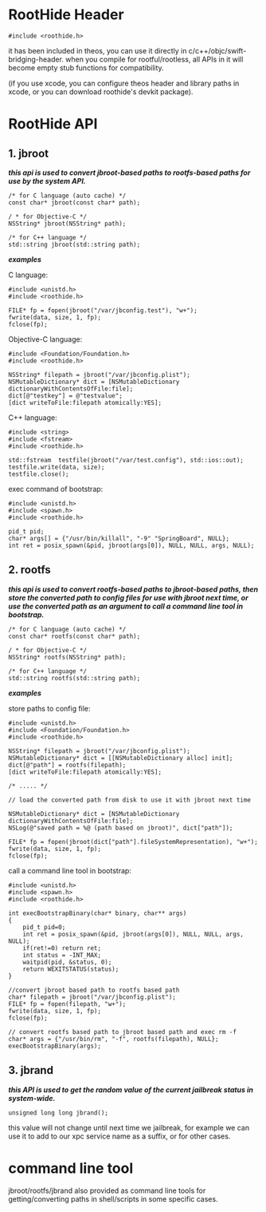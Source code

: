 # RootHide Header
```
#include <roothide.h>
```
it has been included in theos, you can use it directly in c/c++/objc/swift-bridging-header. 
when you compile for rootful/rootless, all APIs in it will become empty stub functions for compatibility.

(if you use xcode, you can configure theos header and library paths in xcode, or you can download roothide's devkit package).

# RootHide API

  ## 1. jbroot

***this api is used to convert jbroot-based paths to rootfs-based paths for use by the system API.***

  ```
  /* for C language (auto cache) */
const char* jbroot(const char* path);

/ * for Objective-C */
NSString* jbroot(NSString* path);

/* for C++ language */
std::string jbroot(std::string path);
  ```

***examples***

C language:
```
#include <unistd.h>
#include <roothide.h>

FILE* fp = fopen(jbroot("/var/jbconfig.test"), "w+");
fwrite(data, size, 1, fp);
fclose(fp);
```

Objective-C language:
```
#include <Foundation/Foundation.h>
#include <roothide.h>

NSString* filepath = jbroot("/var/jbconfig.plist");
NSMutableDictionary* dict = [NSMutableDictionary dictionaryWithContentsOfFile:file];
dict[@"testkey"] = @"testvalue";
[dict writeToFile:filepath atomically:YES];
```

C++ language:
```
#include <string>
#include <fstream>
#include <roothide.h>

std::fstream  testfile(jbroot("/var/test.config"), std::ios::out);
testfile.write(data, size);
testfile.close();
```

exec command of bootstrap:
```
#include <unistd.h>
#include <spawn.h>
#include <roothide.h>

pid_t pid;
char* args[] = {"/usr/bin/killall", "-9" "SpringBoard", NULL};
int ret = posix_spawn(&pid, jbroot(args[0]), NULL, NULL, args, NULL);
```

  ## 2. rootfs
  
***this api is used to convert rootfs-based paths to jbroot-based paths, then store the converted path to config files for use with jbroot next time,
or use the converted path as an argument to call a command line tool in bootstrap.***

  ```
/* for C language (auto cache) */
const char* rootfs(const char* path);

/ * for Objective-C */
NSString* rootfs(NSString* path);

/* for C++ language */
std::string rootfs(std::string path);
```

***examples***

store paths to config file:
```
#include <unistd.h>
#include <Foundation/Foundation.h>
#include <roothide.h>

NSString* filepath = jbroot("/var/jbconfig.plist");
NSMutableDictionary* dict = [[NSMutableDictionary alloc] init];
dict[@"path"] = rootfs(filepath);
[dict writeToFile:filepath atomically:YES];

/* ..... */

// load the converted path from disk to use it with jbroot next time

NSMutableDictionary* dict = [NSMutableDictionary dictionaryWithContentsOfFile:file];
NSLog(@"saved path = %@ (path based on jbroot)", dict["path"]);

FILE* fp = fopen(jbroot(dict["path"].fileSystemRepresentation), "w+");
fwrite(data, size, 1, fp);
fclose(fp);

```

call a command line tool in bootstrap:
```
#include <unistd.h>
#include <spawn.h>
#include <roothide.h>

int execBootstrapBinary(char* binary, char** args)
{
    pid_t pid=0;
    int ret = posix_spawn(&pid, jbroot(args[0]), NULL, NULL, args, NULL);
    if(ret!=0) return ret;
    int status = -INT_MAX;
    waitpid(pid, &status, 0);
    return WEXITSTATUS(status);
}

//convert jbroot based path to rootfs based path
char* filepath = jbroot("/var/jbconfig.plist");
FILE* fp = fopen(filepath, "w+");
fwrite(data, size, 1, fp);
fclose(fp);

// convert rootfs based path to jbroot based path and exec rm -f
char* args = {"/usr/bin/rm", "-f", rootfs(filepath), NULL};
execBootstrapBinary(args);
```

  ## 3. jbrand

  ***this API is used to get the random value of the current jailbreak status in system-wide.***
  ```
unsigned long long jbrand();
```
this value will not change until next time we jailbreak, for example we can use it to add to our xpc service name as a suffix, or for other cases.


# command line tool

  jbroot/rootfs/jbrand also provided as command line tools for getting/converting paths in shell/scripts in some specific cases.



